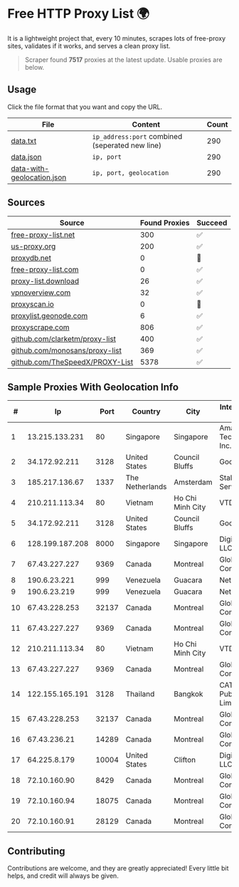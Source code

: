 
# Free HTTP Proxy List 🌍

It is a lightweight project that, every 10 minutes, scrapes lots of free-proxy sites, validates if it works, and serves a clean proxy list.


> Scraper found **7517** proxies at the latest update. Usable proxies are below.

## Usage

Click the file format that you want and copy the URL.


|File|Content|Count|
|----|-------|-----|
|[data.txt](https://raw.githubusercontent.com/themiralay/Proxy-List-World/master/data.txt)|`ip_address:port` combined (seperated new line)|290|
|[data.json](https://raw.githubusercontent.com/themiralay/Proxy-List-World/master/data.json)|`ip, port`|290|
|[data-with-geolocation.json](https://raw.githubusercontent.com/themiralay/Proxy-List-World/master/data-with-geolocation.json)|`ip, port, geolocation`|290|

## Sources

|Source|Found Proxies|Succeed|
|------|-------------|-------|
|[free-proxy-list.net](https://free-proxy-list.net)|300|✅|
|[us-proxy.org](https://www.us-proxy.org)|200|✅|
|[proxydb.net](http://proxydb.net)|0|🚫|
|[free-proxy-list.com](https://free-proxy-list.com/?page=&port=&type%5B%5D=http&type%5B%5D=https&up_time=0&search=Search)|0|✅|
|[proxy-list.download](https://www.proxy-list.download/HTTP)|26|✅|
|[vpnoverview.com](https://vpnoverview.com/privacy/anonymous-browsing/free-proxy-servers)|32|✅|
|[proxyscan.io](https://www.proxyscan.io)|0|🚫|
|[proxylist.geonode.com](https://proxylist.geonode.com/api/proxy-list?limit=300&page=1&sort_by=lastChecked&sort_type=desc&protocols=http,https)|6|✅|
|[proxyscrape.com](https://api.proxyscrape.com/v2/?request=displayproxies&protocol=http&timeout=10000&country=all&ssl=all&anonymity=all)|806|✅|
|[github.com/clarketm/proxy-list](https://raw.githubusercontent.com/clarketm/proxy-list/master/proxy-list-raw.txt)|400|✅|
|[github.com/monosans/proxy-list](https://raw.githubusercontent.com/monosans/proxy-list/main/proxies/http.txt)|369|✅|
|[github.com/TheSpeedX/PROXY-List](https://raw.githubusercontent.com/TheSpeedX/PROXY-List/master/http.txt)|5378|✅|


## Sample Proxies With Geolocation Info

|#|Ip|Port|Country|City|Internet Service Provider|
|-|--|----|-------|----|-------------------------|
|1|13.215.133.231|80|Singapore|Singapore|Amazon Technologies Inc.|
|2|34.172.92.211|3128|United States|Council Bluffs|Google LLC|
|3|185.217.136.67|1337|The Netherlands|Amsterdam|Stallion Network Services Limited|
|4|210.211.113.34|80|Vietnam|Ho Chi Minh City|VTDC|
|5|34.172.92.211|3128|United States|Council Bluffs|Google LLC|
|6|128.199.187.208|8000|Singapore|Singapore|DigitalOcean, LLC|
|7|67.43.227.227|9369|Canada|Montreal|GloboTech Communications|
|8|190.6.23.221|999|Venezuela|Guacara|Net Uno|
|9|190.6.23.219|999|Venezuela|Guacara|Net Uno|
|10|67.43.228.253|32137|Canada|Montreal|GloboTech Communications|
|11|67.43.227.227|9369|Canada|Montreal|GloboTech Communications|
|12|210.211.113.34|80|Vietnam|Ho Chi Minh City|VTDC|
|13|67.43.227.227|9369|Canada|Montreal|GloboTech Communications|
|14|122.155.165.191|3128|Thailand|Bangkok|CAT Telecom Public Company Limited|
|15|67.43.228.253|32137|Canada|Montreal|GloboTech Communications|
|16|67.43.236.21|14289|Canada|Montreal|GloboTech Communications|
|17|64.225.8.179|10004|United States|Clifton|DigitalOcean, LLC|
|18|72.10.160.90|8429|Canada|Montreal|GloboTech Communications|
|19|72.10.160.94|18075|Canada|Montreal|GloboTech Communications|
|20|72.10.160.91|28129|Canada|Montreal|GloboTech Communications|



## Contributing

Contributions are welcome, and they are greatly appreciated! Every
little bit helps, and credit will always be given.

